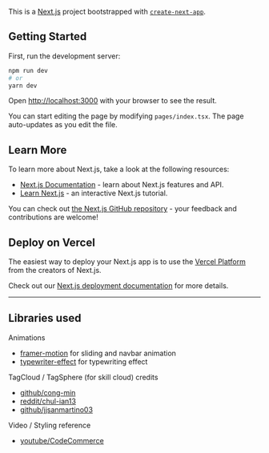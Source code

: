 This is a [Next.js](https://nextjs.org/) project bootstrapped with [`create-next-app`](https://github.com/vercel/next.js/tree/canary/packages/create-next-app).

## Getting Started

First, run the development server:

```bash
npm run dev
# or
yarn dev
```

Open [http://localhost:3000](http://localhost:3000) with your browser to see the result.

You can start editing the page by modifying `pages/index.tsx`. The page auto-updates as you edit the file.

<!-- [API routes](https://nextjs.org/docs/api-routes/introduction) can be accessed on [http://localhost:3000/api/hello](http://localhost:3000/api/hello). This endpoint can be edited in `pages/api/hello.ts`.

The `pages/api` directory is mapped to `/api/*`. Files in this directory are treated as [API routes](https://nextjs.org/docs/api-routes/introduction) instead of React pages. -->

## Learn More

To learn more about Next.js, take a look at the following resources:

- [Next.js Documentation](https://nextjs.org/docs) - learn about Next.js features and API.
- [Learn Next.js](https://nextjs.org/learn) - an interactive Next.js tutorial.

You can check out [the Next.js GitHub repository](https://github.com/vercel/next.js/) - your feedback and contributions are welcome!

## Deploy on Vercel

The easiest way to deploy your Next.js app is to use the [Vercel Platform](https://vercel.com/new?utm_medium=default-template&filter=next.js&utm_source=create-next-app&utm_campaign=create-next-app-readme) from the creators of Next.js.

Check out our [Next.js deployment documentation](https://nextjs.org/docs/deployment) for more details.

---

## Libraries used

Animations
- [framer-motion](https://www.framer.com/motion/) for sliding and navbar animation
- [typewriter-effect](/https://www.npmjs.com/package/typewriter-effect) for typewriting effect

TagCloud / TagSphere (for skill cloud) credits
- [github/cong-min](/https://github.com/cong-min/TagCloud)
- [reddit/chul-ian13](/https://www.reddit.com/r/reactjs/comments/lfqe5o/comment/gzcyzgk/)
- [github/jjsanmartino03](https://github.com/jjsanmartino03/react-tag-sphere/blob/main/src/index.tsx)

Video / Styling reference
- [youtube/CodeCommerce](https://www.youtube.com/watch?v=CMx51wpd7g4&ab_channel=CodeCommerce)
